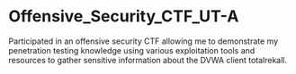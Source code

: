 # Offensive_Security_CTF_UT-A
Participated in an offensive security CTF allowing me to demonstrate my penetration testing knowledge using various exploitation tools and resources to gather sensitive information about the DVWA client totalrekall.
